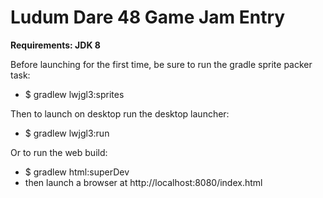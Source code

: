 Ludum Dare 48 Game Jam Entry
============================

**Requirements:  JDK 8**

Before launching for the first time, be sure to run the gradle sprite packer task:

- $ gradlew lwjgl3:sprites

Then to launch on desktop run the desktop launcher:

- $ gradlew lwjgl3:run

Or to run the web build:

- $ gradlew html:superDev
- then launch a browser at http://localhost:8080/index.html

